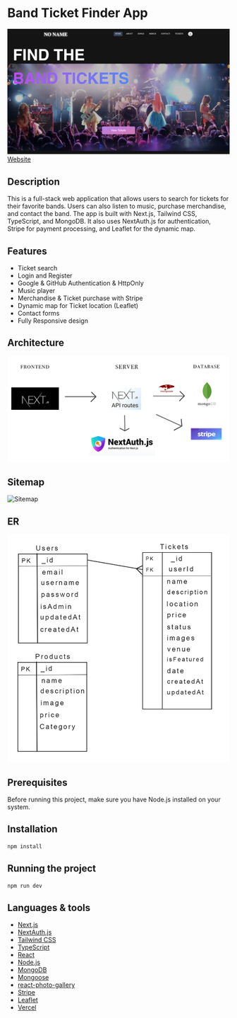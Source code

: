 # Band Ticket Finder App

<!-- Image -->
![Band Ticket Finter App](./GitHub/screenshot_bandTicket.jpg)
[Website](https://band-ticket.vercel.app/)

## Description
This is a full-stack web application that allows users to search for tickets for their favorite bands. Users can also listen to music, purchase merchandise, and contact the band. The app is built with Next.js, Tailwind CSS, TypeScript, and MongoDB. It also uses NextAuth.js for authentication, Stripe for payment processing, and Leaflet for the dynamic map.

## Features
- Ticket search
- Login and Register 
- Google & GitHub Authentication & HttpOnly
- Music player
- Merchandise & Ticket purchase with Stripe
- Dynamic map for Ticket location (Leaflet)
- Contact forms
- Fully Responsive design

<!-- Image -->
## Architecture
![Architecture](./GitHub/architecture.jpg)

<!-- Image -->
## Sitemap
![Sitemap](./GitHub/sitemap.jpg)

<!-- Image -->
## ER
![Sitemap](./GitHub/ER.jpg)

## Prerequisites
Before running this project, make sure you have Node.js installed on your system.

## Installation
```bash
npm install
```

## Running the project
```bash
npm run dev
```

## Languages & tools
- [Next.js](https://nextjs.org/)
- [NextAuth.js](https://next-auth.js.org/)
- [Tailwind CSS](https://tailwindcss.com/)
- [TypeScript](https://www.typescriptlang.org/)
- [React](https://reactjs.org/)
- [Node.js](https://nodejs.org/en/)
- [MongoDB](https://www.mongodb.com/)
- [Mongoose](https://mongoosejs.com/)
- [react-photo-gallery](https://www.npmjs.com/package/react-photo-gallery)
- [Stripe](https://stripe.com/)
- [Leaflet](https://leafletjs.com/)
- [Vercel](https://vercel.com/)

